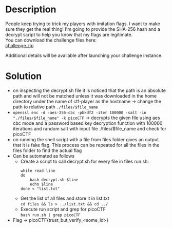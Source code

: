 # Description
People keep trying to trick my players with imitation flags. I want to make sure they get the real thing! I'm going to provide the SHA-256 hash and a decrypt script to help you know that my flags are legitimate.   
You can download the challenge files here:   
[challenge.zip](https://artifacts.picoctf.net/c_rhea/10/challenge.zip)

Additional details will be available after launching your challenge instance.

# Solution
- on inspecting the decrypt.sh file it is noticed that the path is an absolute path and will not be matched unless it was downloaded in the home directory under the name of ctf-player as the hostname -> change the path to relative path `./files/$file_name` 
- `openssl enc -d -aes-256-cbc -pbkdf2 -iter 100000 -salt -in "./files/$file_name" -k picoCTF` -> decrypts the given file using aes cbc mode and a password based key decryption function with 100000 iterations and random salt with input file ./files/$file_name and check for picoCTF
- on running the shell script with a file from files folder gives an output that it is fake flag. This process can be repeated for all the files in the files folder to find the actual flag
- Can be automated as follows
	- Create a script to call decrypt.sh for every file in files
		run.sh:   
		``` 
		while read line
		do
	        bash decrypt.sh $line
	        echo $line
		done < "list.txt"
		```
	- Get the list of all files and store it in list.txt   
		`cd files && ls > ../list.txt && cd ../`
	- Execute run script and grep for picoCTF  
		`bash run.sh | grep picoCTF`
- Flag ->  picoCTF{trust_but_verify_<some_id>}